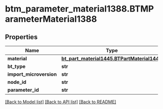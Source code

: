 # btm_parameter_material1388.BTMParameterMaterial1388

## Properties
Name | Type | Description | Notes
------------ | ------------- | ------------- | -------------
**material** | [**bt_part_material1445.BTPartMaterial1445**](BTPartMaterial1445.md) |  | [optional] 
**bt_type** | **str** |  | [optional] 
**import_microversion** | **str** |  | [optional] 
**node_id** | **str** |  | [optional] 
**parameter_id** | **str** |  | [optional] 

[[Back to Model list]](../README.md#documentation-for-models) [[Back to API list]](../README.md#documentation-for-api-endpoints) [[Back to README]](../README.md)


